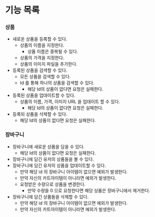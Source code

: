 # 기능 목록

### 상품
- 새로운 상품을 등록할 수 있다.
  - 상품의 이름을 지정한다.
    - 상품 이름은 중복될 수 있다.
  - 상품의 가격을 지정한다.
  - 상품의 이미지 파일을 추가한다.
- 등록된 상품을 검색할 수 있다.
  - 모든 상품을 검색할 수 있다.
  - Id 를 통해 하나의 상품을 검색할 수 있다.
    - 해당 Id의 상품이 없다면 요청은 실패한다.
- 등록된 상품을 업데이트할 수 있다.
  - 상품의 이름, 가격, 이미지 URL 을 업데이트 할 수 있다.
    - 해당 Id의 상품이 없다면 요청은 실패한다.
- 등록되 상품을 삭제할 수 있다.
  - 해당 Id의 상품이 없다면 요청은 실패한다.

### 장바구니
- 장바구니에 새로운 상품을 담을 수 있다.
  - 해당 Id의 상품이 없다면 요청은 실패한다.
- 장바구니에 담긴 유저의 상품들을 볼 수 있다.
- 장바구니에 담긴 유저의 상품을 업데이트할 수 있다.
  - 만약 해당 id 의 장바구니 아이템이 없으면 예외가 발생한다. 
  - 만약 자신의 카트아이템이 아니라면 예외가 발생한다. 
  - 요청받은 수량으로 상품을 변경한다.
    - 만약 수량을 0 으로 요청한다면 해당 상품은 장바구니에서 제거한다.
- 장바구니에 담긴 상품들을 삭제할 수 있다.
  - 만약 해당 id 의 장바구니 아이템이 없으면 예외가 발생한다.
  - 만약 자신의 카트아이템이 아니라면 예외가 발생한다. 
